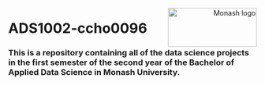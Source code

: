 <p style="text-align: right"><img src="https://upload.wikimedia.org/wikipedia/commons/7/7c/Monash_University_logo.svg" width="180" height="80" alt="Monash logo" style="float: right;"></p>

# ADS1002-ccho0096
### This is a repository containing all of the data science projects in the first semester of the second year of the Bachelor of Applied Data Science in Monash University.


